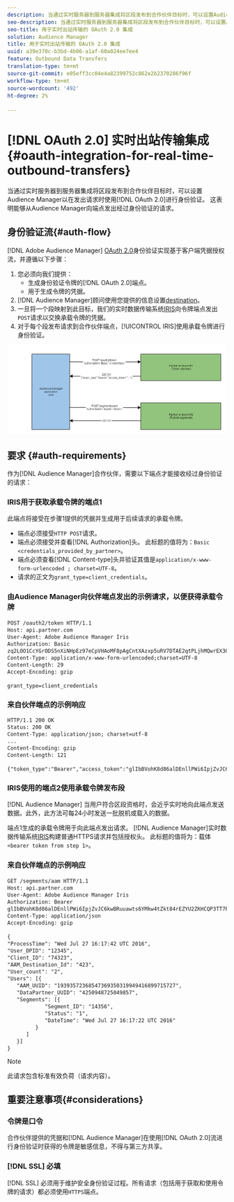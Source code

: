 ```yaml
---
description: 当通过实时服务器到服务器集成将区段发布到合作伙伴目标时，可以设置Audience Manager以在发出请求时使用OAuth 2.0进行身份验证。 这表明能够从Audience Manager向端点发出经过身份验证的请求。
seo-description: 当通过实时服务器到服务器集成将区段发布到合作伙伴目标时，可以设置Audience Manager以在发出请求时使用OAuth 2.0进行身份验证。 这表明能够从Audience Manager向端点发出经过身份验证的请求。
seo-title: 用于实时出站传输的 OAuth 2.0 集成
solution: Audience Manager
title: 用于实时出站传输的 OAuth 2.0 集成
uuid: a39e370c-b3bd-4b06-a1af-60a024ee7ee4
feature: Outbound Data Transfers
translation-type: tm+mt
source-git-commit: e05eff3cc04e4a82399752c862e2b2370286f96f
workflow-type: tm+mt
source-wordcount: '492'
ht-degree: 2%

---
```



# [!DNL OAuth 2.0] 实时出站传输集成{#oauth-integration-for-real-time-outbound-transfers}

当通过实时服务器到服务器集成将区段发布到合作伙伴目标时，可以设置Audience Manager以在发出请求时使用[!DNL OAuth 2.0]进行身份验证。 这表明能够从Audience Manager向端点发出经过身份验证的请求。

## 身份验证流{#auth-flow}

[!DNL Adobe Audience Manager] [ OAuth 2.0](https://tools.ietf.org/html/rfc6749#section-4.4)身份验证实现基于客户端凭据授权流，并遵循以下步骤：

1. 您必须向我们提供：
   * 生成身份验证令牌的[!DNL OAuth 2.0]端点。
   * 用于生成令牌的凭据。
1. [!DNL Audience Manager]顾问使用您提供的信息设置[destination](../../../features/destinations/destinations.md)。
1. 一旦将一个段映射到此目标，我们的实时数据传输系统[IRIS](../../../reference/system-components/components-data-action.md#iris)向令牌端点发出`POST`请求以交换承载令牌的凭据。
1. 对于每个段发布请求到合作伙伴端点，[!UICONTROL IRIS]使用承载令牌进行身份验证。

![](assets/oauth2-iris.png)

## 要求 {#auth-requirements}

作为[!DNL Audience Manager]合作伙伴，需要以下端点才能接收经过身份验证的请求：

### IRIS用于获取承载令牌的端点1

此端点将接受在步骤1提供的凭据并生成用于后续请求的承载令牌。

* 端点必须接受`HTTP POST`请求。
* 端点必须接受并查看[!DNL Authorization]头。 此标题的值将为：`Basic <credentials_provided_by_partner>`。
* 端点必须查看[!DNL Content-type]头并验证其值是`application/x-www-form-urlencoded ; charset=UTF-8`。
* 请求的正文为`grant_type=client_credentials`。

### 由Audience Manager向伙伴端点发出的示例请求，以便获得承载令牌

```
POST /oauth2/token HTTP/1.1
Host: api.partner.com
User-Agent: Adobe Audience Manager Iris
Authorization: Basic zq2LOO1CcYGrODS5nXiNHpEz97eCpVHAoMF8pAgCntXAzxp5uRV7DTAE2qtPLjhMQwrEX3O6MHV4S
Content-Type: application/x-www-form-urlencoded;charset=UTF-8
Content-Length: 29
Accept-Encoding: gzip
  
grant_type=client_credentials
```

### 来自伙伴端点的示例响应

```
HTTP/1.1 200 OK
Status: 200 OK
Content-Type: application/json; charset=utf-8
...
Content-Encoding: gzip
Content-Length: 121
  
{"token_type":"Bearer","access_token":"glIbBVohK8d86alDEnllPWi6IpjZvJC6kwBRuuawts6YMkw4tZkt84rEZYU2ZKHCQP3TT7PnzCQPI0yY"}
```

### IRIS使用的端点2使用承载令牌发布段

[!DNL Audience Manager] 当用户符合区段资格时，会近乎实时地向此端点发送数据。此外，此方法可每24小时发送一批脱机或载入的数据。

端点1生成的承载令牌用于向此端点发出请求。 [!DNL Audience Manager]实时数据传输系统[IRIS](../../../reference/system-components/components-data-action.md#iris)构建普通HTTPS请求并包括授权头。 此标题的值将为：载体`<bearer token from step 1>`。

### 来自伙伴端点的示例响应

```
GET /segments/aam HTTP/1.1
Host: api.partner.com
User-Agent: Adobe Audience Manager Iris
Authorization: Bearer glIbBVohK8d86alDEnllPWi6IpjZvJC6kwBRuuawts6YMkw4tZkt84rEZYU2ZKHCQP3TT7PnzCQPI0yY
Content-Type: application/json
Accept-Encoding: gzip
   
{
"ProcessTime": "Wed Jul 27 16:17:42 UTC 2016",
"User_DPID": "12345",
"Client_ID": "74323",
"AAM_Destination_Id": "423",
"User_count": "2",
"Users": [{
   "AAM_UUID": "19393572368547369350319949416899715727",
   "DataPartner_UUID": "4250948725049857",
   "Segments": [{
            "Segment_ID": "14356",
            "Status": "1",
            "DateTime": "Wed Jul 27 16:17:22 UTC 2016"
         }
      ]
   }]
}
```

>[!NOTE]
>
>此请求包含标准有效负荷（请求内容）。

## 重要注意事项{#considerations}

### 令牌是口令

合作伙伴提供的凭据和[!DNL Audience Manager]在使用[!DNL OAuth 2.0]流进行身份验证时获得的令牌是敏感信息，不得与第三方共享。

### [!DNL SSL] 必填

[!DNL SSL] 必须用于维护安全身份验证过程。所有请求（包括用于获取和使用令牌的请求）都必须使用`HTTPS`端点。